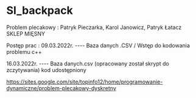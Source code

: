 # SI_backpack

Problem plecakowy :
Patryk Pieczarka, Karol Janowicz, Patryk Łatacz
SKLEP MIĘSNY 

Postęp prac :
09.03.2022r. ---- Baza danych .CSV   / Wstęp do kodowania problemu  c++

16.03.2022r. ---- Baza danych.csv (opracowany został skrypt do zczytywania) kod udostępniony 

https://sites.google.com/site/topinfo12/home/programowanie-dynamiczne/problem-plecakowy-dyskretny
